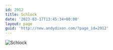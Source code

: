 ```yaml
---
id: 2912
title: Schlock
date: '2023-03-17T13:45:34+00:00'
layout: page
guid: 'http://new.andydixon.com/?page_id=2912'
---
```


![Schlock](https://i0.wp.com/assets.g8x2.ldn.idrivee2-23.com/posters/Schlock%2001.jpg?w=1200&ssl=1 "Schlock")